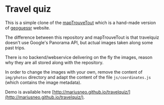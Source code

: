 Travel quiz
================================================


This is a simple clone of the [mapTrouveTout](https://github.com/gulhe/mapTrouveTout) which is a hand-made version of
[geoguessr](https://www.geoguessr.com/) website.

The difference between this repository and mapTrouveTout is that travelquiz doesn't use Google's Panorama API, but 
actual images taken along some past trips.

There is no backend/webservice delivering on the fly the images, reason why they are all stored along with the 
repository.

In order to change the images with your own, remove the content of ```img/photos``` directory and adapt the content 
of the file ```js/coordinates.js``` (which contains the image metadata).

Demo is available here [http://mariusneo.github.io/travelquiz/](http://mariusneo.github.io/travelquiz/).